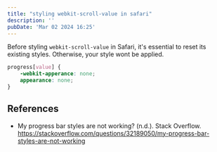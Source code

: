 ```yaml
---
title: "styling webkit-scroll-value in safari"
description: ''
pubDate: 'Mar 02 2024 16:25'
---
```


Before styling `webkit-scroll-value` in Safari, it's essential to reset its existing styles. Otherwise, your style wont be applied.

```css
progress[value] {
	-webkit-apperance: none;
	appearance: none;
}
```

## References
- My progress bar styles are not working? (n.d.). Stack Overflow. https://stackoverflow.com/questions/32189050/my-progress-bar-styles-are-not-working